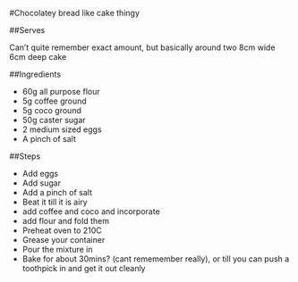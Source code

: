 #Chocolatey bread like cake thingy

##Serves

Can’t quite remember exact amount, but basically around two 8cm wide 6cm deep cake

##Ingredients

* 60g all purpose flour
* 5g coffee ground
* 5g coco ground
* 50g caster sugar
* 2 medium sized eggs
* A pinch of salt

##Steps

* Add eggs
* Add sugar
* Add a pinch of salt
* Beat it till it is airy
* add coffee and coco and incorporate
* add flour and fold them
* Preheat oven to 210C
* Grease your container
* Pour the mixture in
* Bake for about 30mins? (cant rememember really), or till you can push a toothpick in and get it out cleanly
